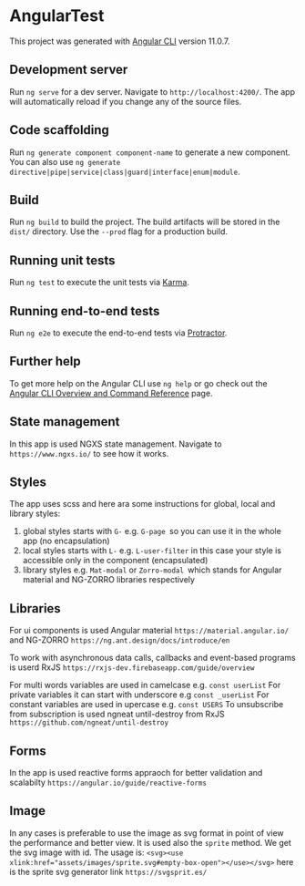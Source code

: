 # AngularTest

This project was generated with [Angular CLI](https://github.com/angular/angular-cli) version 11.0.7.

## Development server

Run `ng serve` for a dev server. Navigate to `http://localhost:4200/`. The app will automatically reload if you change any of the source files.

## Code scaffolding

Run `ng generate component component-name` to generate a new component. You can also use `ng generate directive|pipe|service|class|guard|interface|enum|module`.

## Build

Run `ng build` to build the project. The build artifacts will be stored in the `dist/` directory. Use the `--prod` flag for a production build.

## Running unit tests

Run `ng test` to execute the unit tests via [Karma](https://karma-runner.github.io).

## Running end-to-end tests

Run `ng e2e` to execute the end-to-end tests via [Protractor](http://www.protractortest.org/).

## Further help

To get more help on the Angular CLI use `ng help` or go check out the [Angular CLI Overview and Command Reference](https://angular.io/cli) page.

## State management

In this app is used NGXS state management. Navigate to `https://www.ngxs.io/` to see how it works.

## Styles

The app uses scss and here ara some instructions for global, local and library styles:

1. global styles starts with `G-` e.g. `G-page `so you can use it in the whole app (no encapsulation)
2. local styles starts with `L-` e.g. `L-user-filter` in this case your style is accessible only in the component (encapsulated)
3. library styles e.g. `Mat-modal` or `Zorro-modal `which stands for Angular material and NG-ZORRO libraries respectively

## Libraries

For ui components is used Angular material `https://material.angular.io/` and NG-ZORRO `https://ng.ant.design/docs/introduce/en`

To work with asynchronous data calls, callbacks and event-based programs is userd RxJS `https://rxjs-dev.firebaseapp.com/guide/overview`

For multi words variables are used in camelcase e.g. `const userList`
For private variables it can start with underscore e.g `const _userList`
For constant variables are used in upercase e.g. `const USERS`
To unsubscribe from subscription is used ngneat until-destroy from RxJS `https://github.com/ngneat/until-destroy`

## Forms

In the app is used reactive forms appraoch for better validation and scalabilty `https://angular.io/guide/reactive-forms`

## Image

In any cases is preferable to use the image as svg format in point of view the performance and better view. It is used also the `sprite` method. We get the svg image with id. The usage is:
`<svg><use xlink:href="assets/images/sprite.svg#empty-box-open"></use></svg>`
here is the sprite svg generator link `https://svgsprit.es/`